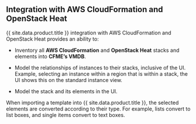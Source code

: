 ## Integration with AWS CloudFormation and OpenStack Heat

{{ site.data.product.title }} integration with AWS CloudFormation and OpenStack Heat
provides an ability to:

  - Inventory all **AWS CloudFormation** and **OpenStack Heat** stacks
    and elements into **CFME’s VMDB**.

  - Model the relationships of instances to their stacks, inclusive of
    the UI. Example, selecting an instance within a region that is
    within a stack, the UI shows this on the standard instance view.

  - Model the stack and its elements in the UI.

<div class="note">

When importing a template into {{ site.data.product.title }}, the selected elements
are converted according to their type. For example, lists convert to
list boxes, and single items convert to text boxes.

</div>
